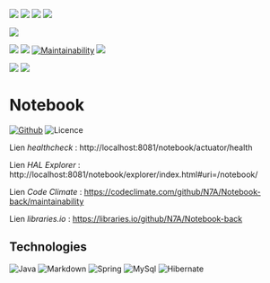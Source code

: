 [![](https://img.shields.io/github/v/tag/N7A/Notebook-back?sort=semver&label=lastest%20tag)](https://github.com/N7A/Notebook-back/tags)
[![](https://img.shields.io/github/v/release/N7A/Notebook-back?display_name=tag&sort=semver)](https://github.com/N7A/Notebook-back/releases)
![](https://img.shields.io/github/release-date/N7A/Notebook-back)
[![](https://img.shields.io/github/last-commit/N7A/Notebook-back)](https://github.com/N7A/Notebook-back/compare/main...develop)
<!--[![](https://badgen.net/github/last-commit/N7A/Notebook-back/develop)](https://github.com/N7A/Notebook-back/compare/main...develop)-->
[![](https://badgen.net/github/status/N7A/Notebook-back)](https://github.com/N7A/Notebook-back/compare/main...develop)
<!--
![](https://img.shields.io/github/commit-activity/w/N7A/Notebook-back)
![](https://img.shields.io/github/commit-activity/m/N7A/Notebook-back)
![](https://img.shields.io/github/commit-activity/y/N7A/Notebook-back)
-->

[![](https://badgen.net/github/branches/N7A/Notebook-back)](https://github.com/N7A/Notebook-back/branches)
[![](https://img.shields.io/github/issues-raw/N7A/Notebook-back)](https://github.com/N7A/Notebook-back/issues)
[![Maintainability](https://api.codeclimate.com/v1/badges/953e1b86eee186b5449c/maintainability)](https://codeclimate.com/github/N7A/Notebook-back/maintainability)
[![](https://img.shields.io/librariesio/github/N7A/Notebook-back)](https://libraries.io/github/N7A/Notebook-back)

[![](https://badgen.net/github/milestones/N7A/Notebook-back/1)](https://github.com/N7A/Notebook-back/milestone/1)
[![](https://img.shields.io/github/issues-pr-raw/N7A/Notebook-back)](https://github.com/N7A/Notebook-back/pulls)

# Notebook

[![Github](https://img.shields.io/badge/GitHub-181717?style=for-the-badge&logo=github&logoColor=white)](https://github.com/N7A/Notebook-back)
![Licence](https://img.shields.io/github/license/N7A/Notebook-back?style=for-the-badge)

Lien *healthcheck* : http://localhost:8081/notebook/actuator/health

Lien *HAL Explorer* : http://localhost:8081/notebook/explorer/index.html#uri=/notebook/

<!-- Lien *SonarQube* : http://localhost/sonar/dashboard?id=fr.n74projects.smartfridge%3Anotebook-back -->

Lien *Code Climate* : https://codeclimate.com/github/N7A/Notebook-back/maintainability

Lien *libraries.io* : https://libraries.io/github/N7A/Notebook-back

## Technologies

![Java](https://img.shields.io/badge/Java-ED8B00?style=for-the-badge&logo=java&logoColor=white)
![Markdown](https://img.shields.io/badge/Markdown-000000?style=for-the-badge&logo=markdown&logoColor=white)
![Spring](https://img.shields.io/badge/Spring-6DB33F?style=for-the-badge&logo=spring&logoColor=white)
![MySql](https://img.shields.io/badge/MySQL-005C84?style=for-the-badge&logo=mysql&logoColor=white)
![Hibernate](https://img.shields.io/badge/Hibernate-59666C?style=for-the-badge&logo=Hibernate&logoColor=white)
<!-- 
## Métriques

[![SonarQube nombre de lignes](http://servintcont05.app.smacl.lan/sonar/api/project_badges/measure?project=fr.smacl.ige%3Aservicelog-back&metric=ncloc)](http://servintcont05.app.smacl.lan/sonar/dashboard?id=fr.smacl.ige%3Aservicelog-back) [![SonarQube quality gate](http://servintcont05.app.smacl.lan/sonar/api/project_badges/measure?project=fr.smacl.ige%3Aservicelog-back&metric=alert_status)](http://servintcont05.app.smacl.lan/sonar/dashboard?id=fr.smacl.ige%3Aservicelog-back)
![](https://img.shields.io/tokei/lines/github/N7A/Notebook-back)
![](https://img.shields.io/github/repo-size/N7A/Notebook-back)
![](https://img.shields.io/github/directory-file-count/N7A/Notebook-back)
![](https://badgen.net/codeclimate/tech-debt/N7A/Notebook-back)
![](https://badgen.net/codeclimate/coverage/N7A/Notebook-back)

[![SonarQube fiabilité](http://servintcont05.app.smacl.lan/sonar/api/project_badges/measure?project=fr.smacl.ige%3Aservicelog-back&metric=reliability_rating)](http://servintcont05.app.smacl.lan/sonar/dashboard?id=fr.smacl.ige%3Aservicelog-back) [![SonarQube sécurité](http://servintcont05.app.smacl.lan/sonar/api/project_badges/measure?project=fr.smacl.ige%3Aservicelog-back&metric=security_rating)](http://servintcont05.app.smacl.lan/sonar/dashboard?id=fr.smacl.ige%3Aservicelog-back) [![SonarQube maintenabilité](http://servintcont05.app.smacl.lan/sonar/api/project_badges/measure?project=fr.smacl.ige%3Aservicelog-back&metric=sqale_rating)](http://servintcont05.app.smacl.lan/sonar/dashboard?id=fr.smacl.ige%3Aservicelog-back)
-->

<!-- 
## Amélioration continue

[![SonarQube dette](http://servintcont05.app.smacl.lan/sonar/api/project_badges/measure?project=fr.smacl.ige%3Aservicelog-back&metric=sqale_index)](http://servintcont05.app.smacl.lan/sonar/component_measures?id=fr.smacl.ige%3Aservicelog-back&metric=sqale_index&view=list)
[![technical debt](https://badgen.net/codeclimate/tech-debt/N7A/Notebook-back)](https://codeclimate.com/github/N7A/Notebook-back/trends/technical_debt)

[![SonarQube bugs](http://servintcont05.app.smacl.lan/sonar/api/project_badges/measure?project=fr.smacl.ige%3Aservicelog-back&metric=bugs)](http://servintcont05.app.smacl.lan/sonar/project/issues?id=fr.smacl.ige%3Aservicelog-back&resolved=false&types=BUG) [![SonarQube vulnerabilité](http://servintcont05.app.smacl.lan/sonar/api/project_badges/measure?project=fr.smacl.ige%3Aservicelog-back&metric=vulnerabilities)](http://servintcont05.app.smacl.lan/sonar/project/issues?id=fr.smacl.ige%3Aservicelog-back&resolved=false&types=VULNERABILITY)

[![SonarQube couverture de test](http://servintcont05.app.smacl.lan/sonar/api/project_badges/measure?project=fr.smacl.ige%3Aservicelog-back&metric=coverage)](http://servintcont05.app.smacl.lan/sonar/component_measures?id=fr.smacl.ige%3Aservicelog-back&metric=coverage&view=list) [![SonarQube code smells](http://servintcont05.app.smacl.lan/sonar/api/project_badges/measure?project=fr.smacl.ige%3Aservicelog-back&metric=code_smells)](http://servintcont05.app.smacl.lan/sonar/project/issues?id=fr.smacl.ige%3Aservicelog-back&resolved=false&types=CODE_SMELL) [![SonarQube duplication de code](http://servintcont05.app.smacl.lan/sonar/api/project_badges/measure?project=fr.smacl.ige%3Aservicelog-back&metric=duplicated_lines_density)](http://servintcont05.app.smacl.lan/sonar/component_measures?id=fr.smacl.ige%3Aservicelog-back&metric=duplicated_lines_density&view=list)
-->

<!-- 
## Dernières release notes

### 1.0.0
<div align="right">📅 2022-01-25</div>

<div align="right">🚀 %"Sprint 1 - "</div>

* ✨ Gestion d'une liste de courses
-->
